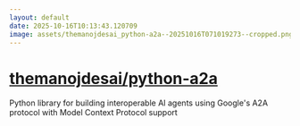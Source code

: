 ```yaml
---
layout: default
date: 2025-10-16T10:13:43.120709
image: assets/themanojdesai_python-a2a--20251016T071019273--cropped.png
---
```


# [themanojdesai/python-a2a](https://github.com/themanojdesai/python-a2a)

Python library for building interoperable AI agents using Google's A2A protocol with Model Context Protocol support
